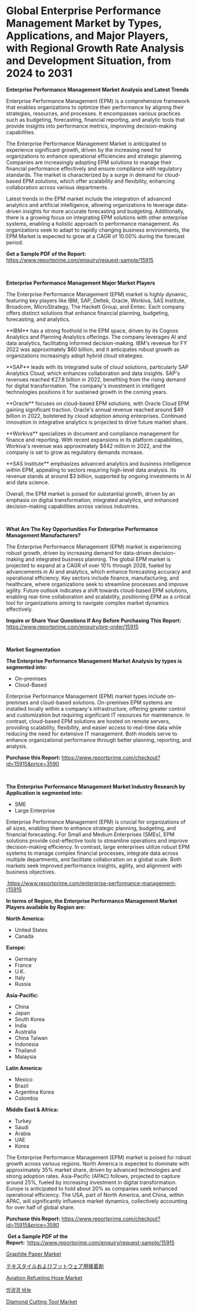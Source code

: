 <p><h1>Global Enterprise Performance Management Market by Types, Applications, and Major Players, with Regional Growth Rate Analysis and Development Situation, from 2024 to 2031</h1></p><p><strong>Enterprise Performance Management Market Analysis and Latest Trends</strong></p>
<p><p>Enterprise Performance Management (EPM) is a comprehensive framework that enables organizations to optimize their performance by aligning their strategies, resources, and processes. It encompasses various practices such as budgeting, forecasting, financial reporting, and analytic tools that provide insights into performance metrics, improving decision-making capabilities.</p><p>The Enterprise Performance Management Market is anticipated to experience significant growth, driven by the increasing need for organizations to enhance operational efficiencies and strategic planning. Companies are increasingly adopting EPM solutions to manage their financial performance effectively and ensure compliance with regulatory standards. The market is characterized by a surge in demand for cloud-based EPM solutions, which offer scalability and flexibility, enhancing collaboration across various departments.</p><p>Latest trends in the EPM market include the integration of advanced analytics and artificial intelligence, allowing organizations to leverage data-driven insights for more accurate forecasting and budgeting. Additionally, there is a growing focus on integrating EPM solutions with other enterprise systems, enabling a holistic approach to performance management. As organizations seek to adapt to rapidly changing business environments, the EPM Market is expected to grow at a CAGR of 10.00% during the forecast period.</p></p>
<p><strong>Get a Sample PDF of the Report:&nbsp;</strong> <a href="https://www.reportprime.com/enquiry/request-sample/15915">https://www.reportprime.com/enquiry/request-sample/15915</a></p>
<p>&nbsp;</p>
<p><strong>Enterprise Performance Management Major Market Players</strong></p>
<p><p>The Enterprise Performance Management (EPM) market is highly dynamic, featuring key players like IBM, SAP, Deltek, Oracle, Workiva, SAS Institute, Broadcom, MicroStrategy, The Hackett Group, and Emtec. Each company offers distinct solutions that enhance financial planning, budgeting, forecasting, and analytics.</p><p>**IBM** has a strong foothold in the EPM space, driven by its Cognos Analytics and Planning Analytics offerings. The company leverages AI and data analytics, facilitating informed decision-making. IBM's revenue for FY 2022 was approximately $60 billion, and it anticipates robust growth as organizations increasingly adopt hybrid cloud strategies.</p><p>**SAP** leads with its integrated suite of cloud solutions, particularly SAP Analytics Cloud, which enhances collaboration and data insights. SAP's revenues reached €27.8 billion in 2022, benefiting from the rising demand for digital transformation. The company's investment in intelligent technologies positions it for sustained growth in the coming years.</p><p>**Oracle** focuses on cloud-based EPM solutions, with Oracle Cloud EPM gaining significant traction. Oracle's annual revenue reached around $49 billion in 2022, bolstered by cloud adoption among enterprises. Continued innovation in integrative analytics is projected to drive future market share.</p><p>**Workiva** specializes in document and compliance management for finance and reporting. With recent expansions in its platform capabilities, Workiva's revenue was approximately $442 million in 2022, and the company is set to grow as regulatory demands increase.</p><p>**SAS Institute** emphasizes advanced analytics and business intelligence within EPM, appealing to sectors requiring high-level data analysis. Its revenue stands at around $3 billion, supported by ongoing investments in AI and data science.</p><p>Overall, the EPM market is poised for substantial growth, driven by an emphasis on digital transformation, integrated analytics, and enhanced decision-making capabilities across various industries.</p></p>
<p>&nbsp;</p>
<p><strong>What Are The Key Opportunities For Enterprise Performance Management Manufacturers?</strong></p>
<p><p>The Enterprise Performance Management (EPM) market is experiencing robust growth, driven by increasing demand for data-driven decision-making and integrated business planning. The global EPM market is projected to expand at a CAGR of over 10% through 2028, fueled by advancements in AI and analytics, which enhance forecasting accuracy and operational efficiency. Key sectors include finance, manufacturing, and healthcare, where organizations seek to streamline processes and improve agility. Future outlook indicates a shift towards cloud-based EPM solutions, enabling real-time collaboration and scalability, positioning EPM as a critical tool for organizations aiming to navigate complex market dynamics effectively.</p></p>
<p><strong>Inquire or Share Your Questions If Any Before Purchasing This Report:</strong> <a href="https://www.reportprime.com/enquiry/pre-order/15915">https://www.reportprime.com/enquiry/pre-order/15915</a></p>
<p>&nbsp;</p>
<p><strong>Market Segmentation</strong></p>
<p><strong>The Enterprise Performance Management Market Analysis by types is segmented into:</strong></p>
<p><ul><li>On-premises</li><li>Cloud-Based</li></ul></p>
<p><p>Enterprise Performance Management (EPM) market types include on-premises and cloud-based solutions. On-premises EPM systems are installed locally within a company's infrastructure, offering greater control and customization but requiring significant IT resources for maintenance. In contrast, cloud-based EPM solutions are hosted on remote servers, providing scalability, flexibility, and easier access to real-time data while reducing the need for extensive IT management. Both models serve to enhance organizational performance through better planning, reporting, and analysis.</p></p>
<p><strong>Purchase this Report:&nbsp;</strong><a href="https://www.reportprime.com/checkout?id=15915&price=3590">https://www.reportprime.com/checkout?id=15915&price=3590</a></p>
<p>&nbsp;</p>
<p><strong>The Enterprise Performance Management Market Industry Research by Application is segmented into:</strong></p>
<p><ul><li>SME</li><li>Large Enterprise</li></ul></p>
<p><p>Enterprise Performance Management (EPM) is crucial for organizations of all sizes, enabling them to enhance strategic planning, budgeting, and financial forecasting. For Small and Medium Enterprises (SMEs), EPM solutions provide cost-effective tools to streamline operations and improve decision-making efficiency. In contrast, large enterprises utilize robust EPM systems to manage complex financial processes, integrate data across multiple departments, and facilitate collaboration on a global scale. Both markets seek improved performance insights, agility, and alignment with business objectives.</p></p>
<p><a href="https://www.reportprime.com/enterprise-performance-management-r15915">&nbsp;https://www.reportprime.com/enterprise-performance-management-r15915</a></p>
<p><strong>In terms of Region, the Enterprise Performance Management Market Players available by Region are:</strong></p>
<p>
    <p> <strong> North America: </strong>
        <ul>
            <li>United States</li>
            <li>Canada</li>
        </ul>
        </p> 
    <p> <strong> Europe: </strong>
        <ul>
            <li>Germany</li>
            <li>France</li>
            <li>U.K.</li>
            <li>Italy</li>
            <li>Russia</li>
        </ul>
        </p> 
    <p> <strong> Asia-Pacific: </strong>
        <ul>
            <li>China</li>
            <li>Japan</li>
            <li>South Korea</li>
            <li>India</li>
            <li>Australia</li>
            <li>China Taiwan</li>
            <li>Indonesia</li>
            <li>Thailand</li>
            <li>Malaysia</li>
        </ul>
        </p> 
    <p> <strong> Latin America: </strong>
        <ul>
            <li>Mexico</li>
            <li>Brazil</li>
            <li>Argentina Korea</li>
            <li>Colombia</li>
        </ul>
        </p> 
    <p> <strong> Middle East & Africa: </strong>
        <ul>
            <li>Turkey</li>
            <li>Saudi</li>
            <li>Arabia</li>
            <li>UAE</li>
            <li>Korea</li>
        </ul>
    </p>
    </p>
<p><p>The Enterprise Performance Management (EPM) market is poised for robust growth across various regions. North America is expected to dominate with approximately 35% market share, driven by advanced technologies and strong adoption rates. Asia-Pacific (APAC) follows, projected to capture around 25%, fueled by increasing investment in digital transformation. Europe is anticipated to hold about 20% as companies seek enhanced operational efficiency. The USA, part of North America, and China, within APAC, will significantly influence market dynamics, collectively accounting for over half of global share.</p></p>
<p><strong>Purchase this Report: </strong><a href="https://www.reportprime.com/checkout?id=15915&price=3590">https://www.reportprime.com/checkout?id=15915&price=3590</a></p>
<p>&nbsp;<strong>Get a Sample PDF of the Report:&nbsp;&nbsp;</strong><a href="https://www.reportprime.com/enquiry/request-sample/15915">https://www.reportprime.com/enquiry/request-sample/15915</a></p>
<p><strong></strong></p>
<p><p><a href="https://medium.com/@keith.brown8975/what-is-graphite-paper-market-9157c76da6bb">Graphite Paper Market</a></p><p><a href="https://medium.com/@dfs4ff/%E3%82%B0%E3%83%AD%E3%83%BC%E3%83%90%E3%83%AB%E3%83%86%E3%82%AD%E3%82%B9%E3%82%BF%E3%82%A4%E3%83%AB%E3%81%8A%E3%82%88%E3%81%B3%E3%83%95%E3%83%83%E3%83%88%E3%82%A6%E3%82%A7%E3%82%A2%E6%8E%A5%E7%9D%80%E5%89%A4%E5%B8%82%E5%A0%B4-%E3%83%88%E3%83%AC%E3%83%B3%E3%83%89%E5%88%86%E6%9E%90%E3%81%A8%E4%BB%8A%E5%BE%8C%E3%81%AE%E6%88%90%E9%95%B7%E8%A6%8B%E9%80%9A%E3%81%97-2024%E5%B9%B4-2031%E5%B9%B4-380fb990c123">テキスタイルおよびフットウェア用接着剤</a></p><p><a href="https://issuu.com/reportprime-2/docs/aviation-refueling-hose-market-size_21eb439ab44373">Aviation Refueling Hose Market</a></p><p><a href="https://medium.com/@scotthereford10/%EC%84%B1%EC%9E%A5-%EC%9E%A0%EC%9E%AC%EB%A0%A5-%EC%9E%A0%EA%B8%88-%ED%95%B4%EC%A0%9C-2024%EB%85%84%EB%B6%80%ED%84%B0-2031%EB%85%84%EA%B9%8C%EC%A7%80%EC%9D%98-%EB%B0%A9%EA%B4%91%EA%B2%BD-%EC%88%98%EC%88%A0%EC%9A%A9-%EB%B0%94%EB%8A%98-%EC%8B%9C%EC%9E%A5%EC%97%90-%EB%8C%80%ED%95%9C-%EC%8B%9C%EC%9E%A5-%EC%A0%84%EB%9E%B5-%EB%B6%84%EC%84%9D-%EC%98%88%EC%B8%A1-3572a6902373">방광경 바늘</a></p><p><a href="https://www.linkedin.com/pulse/strategic-insights-global-diamond-cutting-tool-market-trends-2024-ukpaf?trackingId=C2UZOSVwRSqbuIhVPifjvg%3D%3D">Diamond Cutting Tool Market</a></p></p>